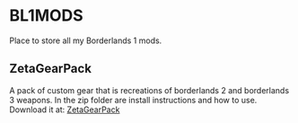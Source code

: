 # BL1MODS
Place to store all my Borderlands 1 mods.

## ZetaGearPack
A pack of custom gear that is recreations of borderlands 2 and borderlands 3 weapons. In the zip folder are install instructions and how to use.
Download it at:
[ZetaGearPack](https://github.com/ZetaDaemon/BL1MODS/blob/711528a1b57f8500ef70da27667b9a4617bbd8ac/ZetaGearPack/ZetaGearPack.zip)
